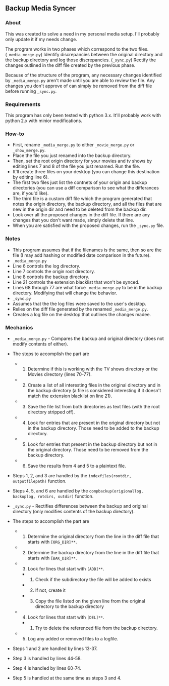 ## Backup Media Syncer
### About
This was created to solve a need in my personal media setup.  I'll probably only update it if my needs change.

The program works in two phases which correspond to the two files.  (`_media_merge.py`) Identify discrepancies between the original directory and the backup directory and log those discrepancies.  (`_sync.py`) Rectify the changes outlined in the diff file created by the previous phase.

Because of the structure of the program, any necessary changes identified by `_media_merge.py` aren't made until you are able to review the file.  Any changes you don't approve of can simply be removed from the diff file before running `_sync.py`.

### Requirements
This program has only been tested with python 3.x.  It'll probably work with python 2.x with minior modifications.

### How-to
* First, rename `_media_merge.py` to either `_movie_merge.py` or `_show_merge.py`.  
* Place the file you just renamed into the backup directory.
* Then, set the root origin directory for your movies and tv shows by editing lines 7 and 8 of the file you just renamed.  Run the file.
* It'll create three files on your desktop (you can change this destination by editing line 6).  
 * The first two files just list the contnets of your origin and backup directories (you can use a diff comparison to see what the differances are, if you'd like). 
 * The third file is a custom diff file which the program generated that notes the origin directory, the backup directory, and all the files that are new in the origin dir and need to be deleted from the backup dir.
* Look over all the proposed changes in the diff file.  If there are any changes that you don't want made, simply delete that line.
* When you are satisfied with the proposed changes, run the `_sync.py` file.

### Notes

* This program assumes that if the filenames is the same, then so are the file (I may add hashing or modified date comparison in the future).
* `_media_merge.py`
 * Line 6 controls the log directory.
 * Line 7 controls the origin root directory.
 * Line 8 controls the backup directory.
 * Line 21 controls the extension blacklist that won't be synced.
 * Lines 68 through 77 are what force `_media_merge.py` to be in the backup directory.  Modifying that will change the behavior.
* `_sync.py`
 * Assumes that the the log files were saved to the user's desktop.
 * Relies on the diff file generated by the renamed `_media_merge.py`.
 * Creates a log file on the desktop that outlines the changes madee.
 
 ### Mechanics
 
* `_media_merge.py` - Compares the backup and original directory (does not modify contents of either).
 * The steps to accomplish the part are 
    * 1. Determine if this is working with the TV shows directory or the Movies directory (lines 70-77).
    * 2. Create a list of all interesting files in the original directory and in the backup directory (a file is considered interesting if it doesn't match the extension blacklist on line 21).
    * 3. Save the file list from both directories as text files (with the root directory stripped off).
    * 4. Look for entries that are present in the original directory but not in the backup directory.  Those need to be added to the backup directory.
    * 5. Look for entries that present in the backup directory but not in the original directory.  Those need to be removed from the backup directory.
    * 6. Save the results from 4 and 5 to a plaintext file. 
 * Steps 1, 2, and 3 are handled by the `indexfiles(rootdir, outputfilepath)` function.
 * Steps 4, 5, and 6 are handled by the `compbackup(origionallog, backuplog, rotdirs, outdir)` function.
    
 
 
* `_sync.py` - Rectifies differences between the backup and original directory (only modifies contents of the backup directory).
 * The steps to accomplish the part are 
    * 1. Determine the original directory from the line in the diff file that starts with `[ORG_DIR]**`.
    * 2. Determine the backup directory from the line in the diff file that starts with `[BAK_DIR]**`.
    * 3. Look for lines that start with `[ADD]**`.
        * 1. Check if the subdirectory the file will be added to exists
        * 2. If not, create it
        * 3. Copy the file listed on the given line from the original directory to the backup directory
    * 4. Look for lines that start with `[DEL]**`.
        * 1. Try to delete the referenced file from the backup directory.
    * 5. Log any added or removed files to a logfile.
 * Steps 1 and 2 are handled by lines 13-37.
 * Step 3 is handled by lines 44-58.
 * Step 4 is handled by lines 60-74.
 * Step 5 is handled at the same time as steps 3 and 4.
